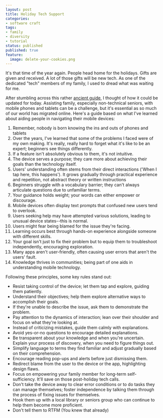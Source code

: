 ```yaml
---
layout: post
title: Holiday Tech Support
categories:
- software craft
tags:
- family
- diversity
- tutorial
status: published
published: true
feature:
  image: delete-your-cookies.png
---
```

It's that time of the year again. People head home for the holidays. Gifts are given and received. A lot of those gifts will be new tech. As one of the dedicated "tech" members of my family, I used to dread what was waiting for me.

After stumbling across this rather [ancient guide](https://pages.gseis.ucla.edu/faculty/agre/how-to-help.html), I thought of how it could be updated for today.  Assisting family, especially non-technical seniors, with mobile phones and tablets can be a challenge, but it's essential as so much of our world has migrated online. Here's a guide based on what I've learned about aiding people in navigating their mobile devices:

1. Remember, nobody is born knowing the ins and outs of phones and tablets
2. Over the years, I've learned that some of the problems I faced were of my own making.  It's really, really hard to forget what it's like to be an expert; beginners see things differently.
3. If a feature isn't absolutely obvious to them, it's not intuitive.
4. The device serves a purpose; they care more about achieving their goals than the technology itself.
5. Users' understanding often stems from their direct interactions ('When I tap here, this happens'). It grows gradually through practical experience and repetition, not abstract theory or written instructions
6. Beginners struggle with a vocabulary barrier; they can't always articulate questions due to unfamiliar terms.
7. Your guidance holds weight; your words can either empower or discourage.
8. Mobile devices often display text prompts that confused new users tend to overlook.
9. Users seeking help may have attempted various solutions, leading to unusual device states--this is normal.
10. Users might fear being blamed for the issue they're facing.
11. Learning occurs best through hands-on experience alongside someone with different skills.
12. Your goal isn't just to fix their problem but to equip them to troubleshoot independently, encouraging exploration.
13. Many apps aren't user-friendly, often causing user errors that aren't the users' fault.
14. Knowledge thrives in communities; being part of one aids in understanding mobile technology.

Following these principles, some key rules stand out:

* Resist taking control of the device; let them tap and explore, guiding them patiently.
* Understand their objectives; help them explore alternative ways to accomplish their goals.
* If they're unable to describe the issue, ask them to demonstrate the problem.
* Pay attention to the dynamics of interaction; lean over their shoulder and focus on what they're looking at.
* Instead of criticizing mistakes, guide them calmly with explanations.
* Avoid yes-or-no questions to encourage detailed explanations.
* Be transparent about your knowledge and when you're uncertain. Explain your process of discovery, when you need to figure things out.
* Simplify language to terms they find familiar and adjust gradually based on their comprehension.
* Encourage reading pop-ups and alerts before just dismissing them.
* Redirect blame from the user to the device or the app, highlighting design flaws.
* Focus on empowering your family member for long-term self-sufficiency. It'll save on those post-holiday tech calls.
* Don't take the device away to clear error conditions or to do tasks they can manage themselves; foster independence by talking them through the process of fixing issues for themselves.
* Hook them up with a local library or seniors group who can continue to help them become more proficient.
* Don't tell them to RTFM (You knew that already)